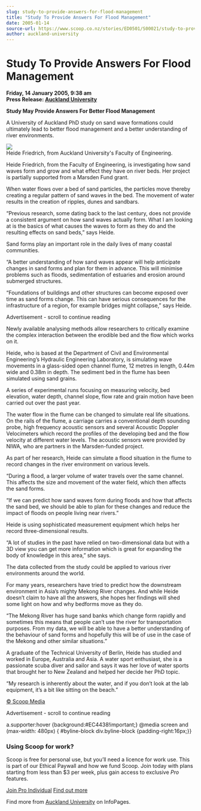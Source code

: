 ```yaml
---
slug: study-to-provide-answers-for-flood-management
title: "Study To Provide Answers For Flood Management"
date: 2005-01-14
source-url: https://www.scoop.co.nz/stories/ED0501/S00021/study-to-provide-answers-for-flood-management.htm
author: auckland-university
---
```

Study To Provide Answers For Flood Management
=============================================

**Friday, 14 January 2005, 9:38 am**  
**Press Release: [Auckland University](https://info.scoop.co.nz/Auckland_University)**

  

**Study May Provide Answers For Better Flood Management**

A University of Auckland PhD study on sand wave formations could ultimately lead to better flood management and a better understanding of river environments.

![](http://img.scoop.co.nz/stories/images/0501/809f1ada74b6e579bfd9.jpeg)  
Heide Friedrich, from Auckland University's Faculty of Engineering.

Heide Friedrich, from the Faculty of Engineering, is investigating how sand waves form and grow and what effect they have on river beds. Her project is partially supported from a Marsden Fund grant.

When water flows over a bed of sand particles, the particles move thereby creating a regular pattern of sand waves in the bed. The movement of water results in the creation of ripples, dunes and sandbars.

“Previous research, some dating back to the last century, does not provide a consistent argument on how sand waves actually form. What I am looking at is the basics of what causes the waves to form as they do and the resulting effects on sand beds,” says Heide.

Sand forms play an important role in the daily lives of many coastal communities.

“A better understanding of how sand waves appear will help anticipate changes in sand forms and plan for them in advance. This will minimise problems such as floods, sedimentation of estuaries and erosion around submerged structures.

“Foundations of buildings and other structures can become exposed over time as sand forms change. This can have serious consequences for the infrastructure of a region, for example bridges might collapse,” says Heide.

Advertisement - scroll to continue reading





Newly available analysing methods allow researchers to critically examine the complex interaction between the erodible bed and the flow which works on it.

Heide, who is based at the Department of Civil and Environmental Engineering’s Hydraulic Engineering Laboratory, is simulating wave movements in a glass-sided open channel flume, 12 metres in length, 0.44m wide and 0.38m in depth. The sediment bed in the flume has been simulated using sand grains.

A series of experimental runs focusing on measuring velocity, bed elevation, water depth, channel slope, flow rate and grain motion have been carried out over the past year.

The water flow in the flume can be changed to simulate real life situations. On the rails of the flume, a carriage carries a conventional depth sounding probe, high frequency acoustic sensors and several Acoustic Doppler Velocimeters which record the profiles of the developing bed and the flow velocity at different water levels. The acoustic sensors were provided by NIWA, who are partners in the Marsden-funded project.

As part of her research, Heide can simulate a flood situation in the flume to record changes in the river environment on various levels.

“During a flood, a larger volume of water travels over the same channel. This affects the size and movement of the water field, which then affects the sand forms.

“If we can predict how sand waves form during floods and how that affects the sand bed, we should be able to plan for these changes and reduce the impact of floods on people living near rivers.”

Heide is using sophisticated measurement equipment which helps her record three-dimensional results.

“A lot of studies in the past have relied on two-dimensional data but with a 3D view you can get more information which is great for expanding the body of knowledge in this area,” she says.

The data collected from the study could be applied to various river environments around the world.

For many years, researchers have tried to predict how the downstream environment in Asia’s mighty Mekong River changes. And while Heide doesn’t claim to have all the answers, she hopes her findings will shed some light on how and why bedforms move as they do.

“The Mekong River has huge sand banks which change form rapidly and sometimes this means that people can’t use the river for transportation purposes. From my data, we will be able to have a better understanding of the behaviour of sand forms and hopefully this will be of use in the case of the Mekong and other similar situations.”

A graduate of the Technical University of Berlin, Heide has studied and worked in Europe, Australia and Asia. A water sport enthusiast, she is a passionate scuba diver and sailor and says it was her love of water sports that brought her to New Zealand and helped her decide her PhD topic.

“My research is inherently about the water, and if you don’t look at the lab equipment, it’s a bit like sitting on the beach.”

  

[© Scoop Media](http://www.scoop.co.nz/about/terms.html)  

Advertisement - scroll to continue reading



a.supporter:hover {background:#EC4438!important;} @media screen and (max-width: 480px) { #byline-block div.byline-block {padding-right:16px;}}

### Using Scoop for work?

Scoop is free for personal use, but you’ll need a licence for work use. This is part of our Ethical Paywall and how we fund Scoop. Join today with plans starting from less than $3 per week, plus gain access to exclusive _Pro_ features.  
  
[Join Pro Individual](https://pro.scoop.co.nz/Individual/?from=ProIn24) [Find out more](https://pro.scoop.co.nz/using-scoop-for-work/?from=ProIn24)

Find more from [Auckland University](https://info.scoop.co.nz/Auckland_University) on InfoPages.